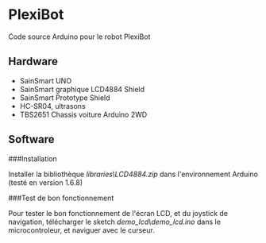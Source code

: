 PlexiBot
============
Code source Arduino pour le robot PlexiBot

Hardware
---------

 - SainSmart UNO
 - SainSmart graphique LCD4884 Shield
 - SainSmart Prototype Shield
 - HC-SR04, ultrasons
 - TBS2651 Chassis voiture Arduino 2WD


Software
-------------

###Installation

Installer la bibliothèque *libraries\LCD4884.zip* dans l'environnement Arduino (testé en version 1.6.8)


###Test de bon fonctionnement

Pour tester le bon fonctionnement de l'écran LCD, et du joystick de navigation, télécharger le sketch *demo_lcd\demo_lcd.ino* 
dans le microcontroleur, et naviguer avec le curseur.
